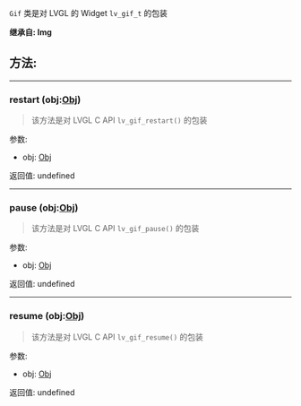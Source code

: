 `Gif` 类是对 LVGL 的 Widget `lv_gif_t` 的包装

**继承自: Img**

## 方法:

-----

### restart (obj:[Obj](../Obj))

> 该方法是对 LVGL C API `lv_gif_restart()` 的包装

参数:

* obj: [Obj](../Obj)

返回值:
undefined

-----

### pause (obj:[Obj](../Obj))

> 该方法是对 LVGL C API `lv_gif_pause()` 的包装

参数:

* obj: [Obj](../Obj)

返回值:
undefined

-----

### resume (obj:[Obj](../Obj))

> 该方法是对 LVGL C API `lv_gif_resume()` 的包装

参数:

* obj: [Obj](../Obj)

返回值:
undefined


